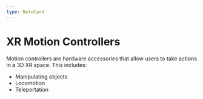 ```yaml
---
type: NoteCard
---
```


# XR Motion Controllers
Motion controllers are hardware accessories that allow users to take actions in a 3D XR space. This includes:

*   Manipulating objects
*   Locomotion
*   Teleportation